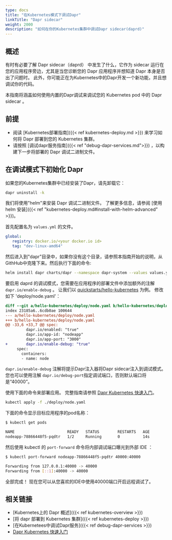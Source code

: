 ```yaml
---
type: docs
title: "在Kubernetes模式下调试Dapr"
linkTitle: "Dapr sidecar"
weight: 2000
description: "如何在你的Kubernetes集群中调试Dapr sidecar(daprd)"
---
```



## 概述

有时有必要了解 Dapr sidecar（daprd） 中发生了什么，它作为 sidecar 运行在您的应用程序旁边，尤其是当您诊断您的 Dapr 应用程序并想知道 Dapr 本身是否出了问题时。 此外，你可能正在为Kubernetes中的Dapr开发一个新功能，并且想调试你的代码。

本指南将涵盖如何使用内置的Dapr调试来调试您的 Kubernetes pod 中的 Dapr sidecar 。

## 前提

- 阅读 [Kubernetes部署指南]({{< ref kubernetes-deploy.md >}}) 来学习如何将 Dapr 部署到您的 Kubernetes 集群。
- 请按照 [调试dapr服务指南]({{< ref "debug-dapr-services.md">}}) ，以构建下一步将部署的 Dapr 调试二进制文件。


## 在调试模式下初始化 Dapr

如果您的Kubernetes集群中已经安装了Dapr，请先卸载它：

```bash
dapr uninstall -k
```
我们将使用"helm"来安装 Dapr 调试二进制文件。 了解更多信息，请参阅 [使用 helm 安装]({{< ref "kubernetes-deploy.md#install-with-helm-advanced" >}})。

首先配置名为 `values.yml` 的文件。

```yaml
global:
   registry: docker.io/<your docker.io id>
   tag: "dev-linux-amd64"
```

然后进入到"dapr"目录中，如果你没有这个目录，请参照本指南开始的说明，从GithHub中克隆下来。然后执行下面的命令:

```bash
helm install dapr charts/dapr --namespace dapr-system --values values.yml --wait
```

要启用 daprd 的调试模式，您需要在应用程序的部署文件中添加额外的注解 `dapr.io/enable-debug` 。 让我们以 [quickstarts/hello-kubernetes](https://github.com/dapr/quickstarts/tree/master/hello-kubernetes) 为例。 修改如下 'deploy/node.yaml'：

```diff
diff --git a/hello-kubernetes/deploy/node.yaml b/hello-kubernetes/deploy/node.yaml
index 23185a6..6cdb0ae 100644
--- a/hello-kubernetes/deploy/node.yaml
+++ b/hello-kubernetes/deploy/node.yaml
@@ -33,6 +33,7 @@ spec:
         dapr.io/enabled: "true"
         dapr.io/app-id: "nodeapp"
         dapr.io/app-port: "3000"
+        dapr.io/enable-debug: "true"
     spec:
       containers:
       - name: node
```

`dapr.io/enable-debug` 注解将提示Dapr注入器将Dapr sidecar注入到调试模式。 您也可以使用注解 `dapr.io/debug-port`指定调试端口，否则默认端口将是“40000”。

使用下面的命令来部署应用。 完整指南请参照 [Dapr Kubernetes 快速入门](https://github.com/dapr/quickstarts/tree/master/hello-kubernetes)。

```bash
kubectl apply -f ./deploy/node.yaml
```

下面的命令显示目标应用程序的pod名称：

```bash
$ kubectl get pods

NAME                       READY   STATUS        RESTARTS   AGE
nodeapp-78866448f5-pqdtr   1/2     Running       0          14s
```

然后使用 kubectl 的 `port-forward` 命令将内部调试端口曝光到外部 IDE ：

```bash
$ kubectl port-forward nodeapp-78866448f5-pqdtr 40000:40000

Forwarding from 127.0.0.1:40000 -> 40000
Forwarding from [::1]:40000 -> 40000
```

全部完成！ 现在您可以从您喜欢的IDE中使用40000端口开启远程调试了。

## 相关链接

- [Kubernetes上的 Dapr 概述]({{< ref kubernetes-overview >}})
- [将 dapr 部署到 Kubernetes 集群]({{< ref kubernetes-deploy >}})
- [在Kubernetees中调试Dapr服务]({{< ref debug-dapr-services >}})
- [Dapr Kubernetes 快速入门](https://github.com/dapr/quickstarts/tree/master/hello-kubernetes)